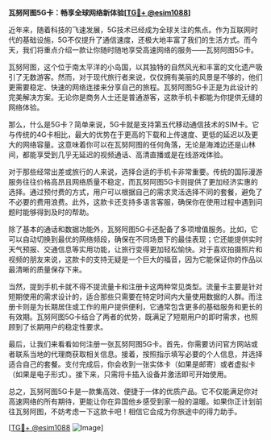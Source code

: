**瓦努阿图5G卡：畅享全球网络新体验[[TG💪+ @esim1088](https://t.me/s/esim1088)]**

近年来，随着科技的飞速发展，5G技术已经成为全球关注的焦点。作为互联网时代的基础设施，5G不仅提升了通信速度，还极大地丰富了我们的生活方式。而今天，我们将重点介绍一款让你随时随地享受高速网络的服务——瓦努阿图5G卡。

瓦努阿图，这个位于南太平洋的小岛国，以其独特的自然风光和丰富的文化遗产吸引了无数游客。然而，对于现代旅行者来说，仅仅拥有美丽的风景是不够的，他们更需要稳定、快速的网络连接来分享自己的旅程。瓦努阿图5G卡正是为此设计的完美解决方案。无论你是商务人士还是普通游客，这款手机卡都能为你提供无缝的网络体验。

那么，什么是5G卡？简单来说，5G卡就是支持第五代移动通信技术的SIM卡。它与传统的4G卡相比，最大的优势在于更高的下载和上传速度、更低的延迟以及更大的网络容量。这意味着你可以在瓦努阿图的任何角落，无论是海滩边还是山林间，都能享受到几乎无延迟的视频通话、高清直播或是在线游戏体验。

对于那些经常出差或旅行的人来说，选择合适的手机卡非常重要。传统的国际漫游服务往往价格高昂且网络质量不稳定，而瓦努阿图5G卡则提供了更加经济实惠的选择。通过预付费的方式，用户可以根据自己的需求灵活选择不同的套餐，避免了不必要的费用浪费。此外，这款卡还支持多语言客服，确保你在使用过程中遇到问题时能够得到及时的帮助。

除了基本的通话和数据功能外，瓦努阿图5G卡还配备了多项增值服务。比如，它可以自动切换到最优的网络频段，确保在不同场景下的最佳表现；它还能提供实时天气预报、交通信息等实用功能，让旅行变得更加轻松愉快。对于喜欢拍摄照片和视频的朋友来说，这款卡的支持无疑是一个巨大的福音，因为它能保证你的作品以最清晰的质量保存下来。

当然，提到手机卡就不得不提流量卡和注册卡这两种常见类型。流量卡主要是针对短期使用的需求设计的，适合那些只需要在特定时间内大量使用数据的人群。而注册卡则是为长期居住或工作的用户提供便利，它通常包含更多的基础服务和更长的有效期。瓦努阿图5G卡结合了两者的优势，既满足了短期用户的即时需求，也照顾到了长期用户的稳定性要求。

最后，让我们来看看如何注册一张瓦努阿图5G卡。首先，你需要访问官方网站或者联系当地的代理商获取相关信息。接着，按照指示填写必要的个人信息，并选择适合自己的套餐。支付完成后，你会收到一张实体卡（如果是邮寄）或者虚拟卡（如果是电子形式）。接下来，只需将卡插入设备并激活即可开始使用。

总之，瓦努阿图5G卡是一款集高效、便捷于一体的优质产品。它不仅能满足你对高速网络的所有期待，更能让你在异国他乡感受到家一般的温暖。如果你正计划前往瓦努阿图，不妨考虑一下这款卡吧！相信它会成为你旅途中的得力助手。

[[TG💪+ @esim1088](https://t.me/s/esim1088) ![Image](https://i.postimg.cc/4NQfJmqS/Snipaste-2025-05-13-00-14-12.png)]